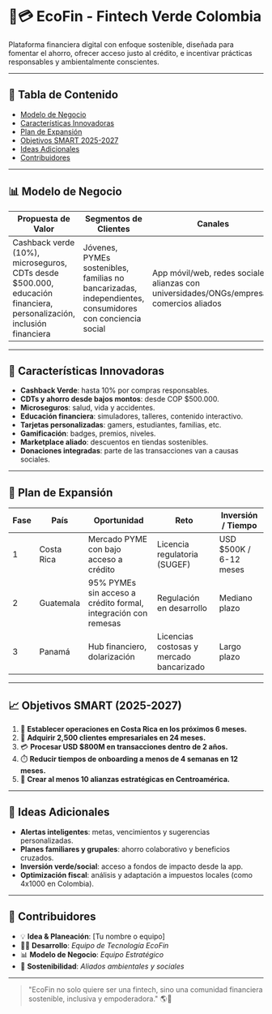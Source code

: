 # 🌱💳 EcoFin - Fintech Verde Colombia

Plataforma financiera digital con enfoque sostenible, diseñada para fomentar el ahorro, ofrecer acceso justo al crédito, e incentivar prácticas responsables y ambientalmente conscientes.  

---

## 📑 Tabla de Contenido
- [Modelo de Negocio](#-modelo-de-negocio)
- [Características Innovadoras](#-características-innovadoras)
- [Plan de Expansión](#-plan-de-expansión)
- [Objetivos SMART 2025-2027](#-objetivos-smart-2025-2027)
- [Ideas Adicionales](#-ideas-adicionales)
- [Contribuidores](#-contribuidores)

---

## 📊 Modelo de Negocio

| **Propuesta de Valor** | **Segmentos de Clientes** | **Canales** | **Relación con Clientes** | **Fuentes de Ingreso** | **Recursos Clave** | **Actividades Clave** | **Socios Clave** | **Estructura de Costos** |
|-------------------------|---------------------------|-------------|---------------------------|------------------------|--------------------|-----------------------|------------------|---------------------------|
| Cashback verde (10%), microseguros, CDTs desde $500.000, educación financiera, personalización, inclusión financiera | Jóvenes, PYMEs sostenibles, familias no bancarizadas, independientes, consumidores con conciencia social | App móvil/web, redes sociales, alianzas con universidades/ONGs/empresas, comercios aliados | Fidelización, gamificación, soporte extendido, comunidad digital | Intereses de ahorro/crédito, comisiones, microseguros, programas de fidelización con aliados | Tecnología propia, talento especializado, cloud (AWS/GCP), capital regulatorio, aliados estratégicos | Desarrollo ecosistema, cumplimiento normativo, adquisición/fidelización, educación financiera, expansión internacional | Universidades, certificadoras, cámaras de comercio, entidades financieras, ONGs, plataformas tecnológicas | Regulatorios y licencias, desarrollo y mantenimiento, marketing, recompensas, soporte y operaciones |

---

## 🌟 Características Innovadoras
- **Cashback Verde**: hasta 10% por compras responsables.  
- **CDTs y ahorro desde bajos montos**: desde COP $500.000.  
- **Microseguros**: salud, vida y accidentes.  
- **Educación financiera**: simuladores, talleres, contenido interactivo.  
- **Tarjetas personalizadas**: gamers, estudiantes, familias, etc.  
- **Gamificación**: badges, premios, niveles.  
- **Marketplace aliado**: descuentos en tiendas sostenibles.  
- **Donaciones integradas**: parte de las transacciones van a causas sociales.  

---

## 🚀 Plan de Expansión

| **Fase** | **País** | **Oportunidad** | **Reto** | **Inversión / Tiempo** |
|----------|----------|-----------------|----------|------------------------|
| 1 | Costa Rica | Mercado PYME con bajo acceso a crédito | Licencia regulatoria (SUGEF) | USD $500K / 6-12 meses |
| 2 | Guatemala | 95% PYMEs sin acceso a crédito formal, integración con remesas | Regulación en desarrollo | Mediano plazo |
| 3 | Panamá | Hub financiero, dolarización | Licencias costosas y mercado bancarizado | Largo plazo |

---

## 📈 Objetivos SMART (2025-2027)
1. 🏁 **Establecer operaciones en Costa Rica en los próximos 6 meses.**  
2. 👥 **Adquirir 2,500 clientes empresariales en 24 meses.**  
3. 💳 **Procesar USD $800M en transacciones dentro de 2 años.**  
4. ⏱️ **Reducir tiempos de onboarding a menos de 4 semanas en 12 meses.**  
5. 🤝 **Crear al menos 10 alianzas estratégicas en Centroamérica.**  

---

## 🧠 Ideas Adicionales
- **Alertas inteligentes**: metas, vencimientos y sugerencias personalizadas.  
- **Planes familiares y grupales**: ahorro colaborativo y beneficios cruzados.  
- **Inversión verde/social**: acceso a fondos de impacto desde la app.  
- **Optimización fiscal**: análisis y adaptación a impuestos locales (como 4x1000 en Colombia).  

---

## 👥 Contribuidores
- 💡 **Idea & Planeación**: [Tu nombre o equipo]  
- 👨‍💻 **Desarrollo**: *Equipo de Tecnología EcoFin*  
- 📊 **Modelo de Negocio**: *Equipo Estratégico*  
- 🌱 **Sostenibilidad**: *Aliados ambientales y sociales*  

---

> "EcoFin no solo quiere ser una fintech, sino una comunidad financiera sostenible, inclusiva y empoderadora." 🌎🌱
